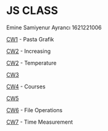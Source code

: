 # JS CLASS

Emine Samiyenur Ayrancı  1621221006

[CW1](https://emineayranci.github.io/FirstRepo/Pasta%20Grafik.png) - Pasta Grafik

[CW2](https://emineayranci.github.io/FirstRepo/increasing) - Increasing

[CW2](https://emineayranci.github.io/FirstRepo/CtoF) - Temperature

[CW3](https://emineayranci.github.io/FirstRepo/CW3.png)

[CW4](https://emineayranci.github.io/FirstRepo/Courses.html) - Courses

[CW5](https://emineayranci.github.io/FirstRepo/work/EloquentJS.html) 

[CW6](https://emineayranci.github.io/FirstRepo/File.html) - File Operations

[CW7](https://emineayranci.github.io/FirstRepo/Clock%2013_15.html) - Time Measurement
